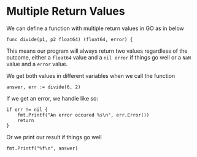 # Multiple Return Values

We can define a function with multiple return values in GO as in below

```
func divide(p1, p2 float64) (float64, error) {
```

This means our program will always return two values regardless of the outcome, either a `float64` value and a `nil error` if things go well or a `NaN` value and a `error` value.

We get both values in different variables when we call the function

```
answer, err := divide(6, 2)
```

If we get an error, we handle like so:

```
if err != nil {
    fmt.Printf("An error occured %s\n", err.Error())
    return
}
```

Or we print our result if things go well

```
fmt.Printf("%f\n", answer)
```
